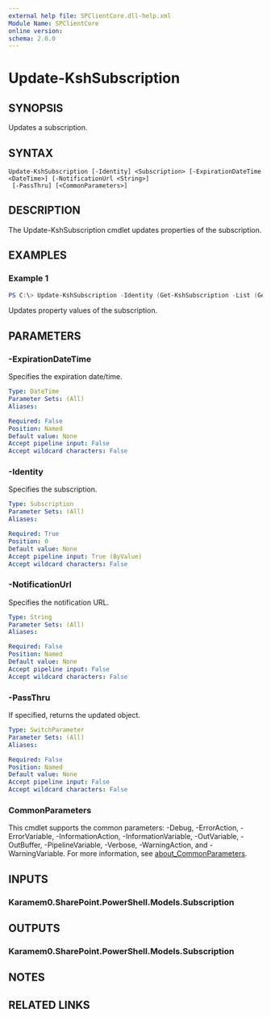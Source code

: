 ```yaml
---
external help file: SPClientCore.dll-help.xml
Module Name: SPClientCore
online version:
schema: 2.0.0
---
```


# Update-KshSubscription

## SYNOPSIS
Updates a subscription.

## SYNTAX

```
Update-KshSubscription [-Identity] <Subscription> [-ExpirationDateTime <DateTime>] [-NotificationUrl <String>]
 [-PassThru] [<CommonParameters>]
```

## DESCRIPTION
The Update-KshSubscription cmdlet updates properties of the subscription.

## EXAMPLES

### Example 1
```powershell
PS C:\> Update-KshSubscription -Identity (Get-KshSubscription -List (Get-KshList -ListTitle 'Announcements') -SubscriptionId '40231e12-904f-430a-aa76-a6487076c36e') -ExpirationDateTime [System.DateTime]::UtcNow.AddDays(1)
```

Updates property values of the subscription.

## PARAMETERS

### -ExpirationDateTime
Specifies the expiration date/time.

```yaml
Type: DateTime
Parameter Sets: (All)
Aliases:

Required: False
Position: Named
Default value: None
Accept pipeline input: False
Accept wildcard characters: False
```

### -Identity
Specifies the subscription.

```yaml
Type: Subscription
Parameter Sets: (All)
Aliases:

Required: True
Position: 0
Default value: None
Accept pipeline input: True (ByValue)
Accept wildcard characters: False
```

### -NotificationUrl
Specifies the notification URL.

```yaml
Type: String
Parameter Sets: (All)
Aliases:

Required: False
Position: Named
Default value: None
Accept pipeline input: False
Accept wildcard characters: False
```

### -PassThru
If specified, returns the updated object.

```yaml
Type: SwitchParameter
Parameter Sets: (All)
Aliases:

Required: False
Position: Named
Default value: None
Accept pipeline input: False
Accept wildcard characters: False
```

### CommonParameters
This cmdlet supports the common parameters: -Debug, -ErrorAction, -ErrorVariable, -InformationAction, -InformationVariable, -OutVariable, -OutBuffer, -PipelineVariable, -Verbose, -WarningAction, and -WarningVariable. For more information, see [about_CommonParameters](http://go.microsoft.com/fwlink/?LinkID=113216).

## INPUTS

### Karamem0.SharePoint.PowerShell.Models.Subscription

## OUTPUTS

### Karamem0.SharePoint.PowerShell.Models.Subscription

## NOTES

## RELATED LINKS
